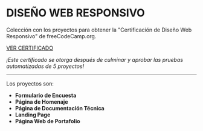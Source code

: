 # DISEÑO WEB RESPONSIVO

Colección con los proyectos para obtener la "Certificación de Diseño Web Responsivo" de freeCodeCamp.org.

[VER CERTIFICADO](https://www.freecodecamp.org/espanol/certification/GusEngers/responsive-web-design)

_¡Este certificado se otorga después de culminar y aprobar las pruebas automatizadas de 5 proyectos!_

----

Los proyectos son:

- **Formulario de Encuesta**
- **Página de Homenaje**
- **Página de Documentación Técnica**
- **Landing Page**
- **Página Web de Portafolio**
